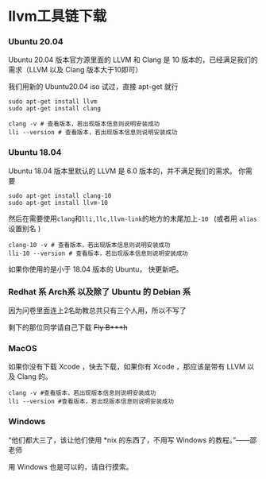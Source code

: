 # llvm工具链下载

### Ubuntu 20.04

Ubuntu 20.04 版本官方源里面的 LLVM 和 Clang 是 10 版本的，已经满足我们的需求（LLVM 以及 Clang 版本大于10即可）

我们用新的 Ubuntu20.04 iso 试过，直接 apt-get 就行

```shell
sudo apt-get install llvm
sudo apt-get install clang
```

```shell
clang -v # 查看版本，若出现版本信息则说明安装成功
lli --version # 查看版本，若出现版本信息则说明安装成功 
```

### Ubuntu 18.04

Ubuntu 18.04 版本里默认的 LLVM 是 6.0 版本的，并不满足我们的需求。 你需要

```shell
sudo apt-get install clang-10
sudo apt-get install llvm-10
```

然后在需要使用`clang`和`lli,llc,llvm-link`的地方的末尾加上`-10 ` (或者用 `alias` 设置别名 )

```shell
clang-10 -v # 查看版本，若出现版本信息则说明安装成功
lli-10 --version # 查看版本，若出现版本信息则说明安装成功 
```

如果你使用的是小于 18.04 版本的 Ubuntu， 快更新吧。

### Redhat 系 Arch系 以及除了 Ubuntu 的 Debian 系

因为问卷里面连上2名助教总共只有三个人用，所以不写了

剩下的那位同学请自己下载 ~~Fly B\*\*\*h~~ 

### MacOS

如果你没有下载 Xcode ，快去下载，如果你有 Xcode ，那应该是带有 LLVM 以及 Clang 的。

```shell
clang -v #查看版本，若出现版本信息则说明安装成功
lli --version #查看版本，若出现版本信息则说明安装成功 
```

### Windows

“他们都大三了，该让他们使用 *nix 的东西了，不用写 Windows 的教程。”——邵老师

用 Windows 也是可以的，请自行摸索。